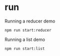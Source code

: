 # run

Running a reducer demo

```
npm run start:reducer
```

Running a list demo

```
npm run start:list
```
